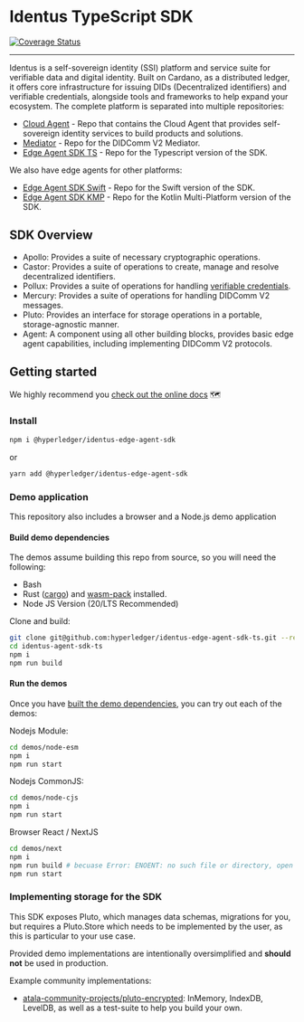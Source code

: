# Identus TypeScript SDK

[![Coverage Status](https://coveralls.io/repos/github/hyperledger/identus-edge-agent-sdk-ts/badge.svg?branch=master)](https://coveralls.io/github/hyperledger/identus-edge-agent-sdk-ts?branch=master)

---

Identus is a self-sovereign identity (SSI) platform and service suite for
verifiable data and digital identity. Built on Cardano, as a distributed ledger, 
it offers core infrastructure for issuing DIDs (Decentralized identifiers) and 
verifiable credentials, alongside tools and frameworks to help expand your ecosystem.
The complete platform is separated into multiple repositories:
* [Cloud Agent](https://github.com/hyperledger/identus-cloud-agent) - Repo that contains the Cloud Agent that provides self-sovereign identity services to build products and solutions.
* [Mediator](https://github.com/input-output-hk/identus-prism-mediator) - Repo for the DIDComm V2 Mediator.
* [Edge Agent SDK TS](https://github.com/hyperledger/identus-edge-agent-sdk-ts) - Repo for the Typescript version of the SDK.

We also have edge agents for other platforms:
* [Edge Agent SDK Swift](https://github.com/hyperledger/identus-edge-agent-sdk-swift) - Repo for the Swift version of the SDK.
* [Edge Agent SDK KMP](https://github.com/hyperledger/identus-edge-agent-sdk-kmp) - Repo for the Kotlin Multi-Platform version of the SDK.

## SDK Overview

- Apollo: Provides a suite of necessary cryptographic operations.
- Castor: Provides a suite of operations to create, manage and resolve decentralized identifiers.
- Pollux: Provides a suite of operations for handling [verifiable credentials](https://github.com/hyperledger/identus-docs/blob/master/documentation/docs/concepts/glossary.md#verifiable-credentials).
- Mercury: Provides a suite of operations for handling DIDComm V2 messages.
- Pluto: Provides an interface for storage operations in a portable, storage-agnostic manner.
- Agent: A component using all other building blocks, provides basic edge agent capabilities, including implementing DIDComm V2 protocols.

## Getting started
We highly recommend you [check out the online docs](https://hyperledger.github.io/identus-docs/docs/getting-started) :world_map:

### Install

```bash
npm i @hyperledger/identus-edge-agent-sdk
```

or
```bash
yarn add @hyperledger/identus-edge-agent-sdk
```

### Demo application
This repository also includes a browser and a Node.js demo application

#### Build demo dependencies
The demos assume building this repo from source, so you will need the following:
* Bash
* Rust ([cargo](https://doc.rust-lang.org/cargo/getting-started/installation.html)) and [wasm-pack](https://rustwasm.github.io/wasm-pack/installer/) installed.
* Node JS Version (20/LTS Recommended)

Clone and build:
```bash
git clone git@github.com:hyperledger/identus-edge-agent-sdk-ts.git --recurse-submodules
cd identus-agent-sdk-ts
npm i
npm run build
```

#### Run the demos
Once you have [built the demo dependencies](#build-demo-dependencies), you can try out each of the demos:

Nodejs Module:
```bash
cd demos/node-esm
npm i
npm run start
```

Nodejs CommonJS:
```bash
cd demos/node-cjs
npm i
npm run start
```

Browser React / NextJS
```bash
cd demos/next
npm i
npm run build # becuase Error: ENOENT: no such file or directory, open '/.../identus-edge-agent-sdk-ts/demos/next/.next/BUILD_ID']
npm run start
```

### Implementing storage for the SDK
This SDK exposes Pluto, which manages data schemas, migrations for you, but requires a Pluto.Store which needs to be implemented by the user, as this is particular to your use case.

Provided demo implementations are intentionally oversimplified and **should not** be used in production.

Example community implementations:
- [atala-community-projects/pluto-encrypted](https://github.com/atala-community-projects/pluto-encrypted): InMemory, IndexDB, LevelDB, as well as a test-suite to help you build your own.


